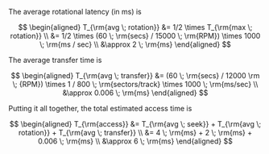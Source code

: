 The average rotational latency (in ms) is

$$
\begin{aligned}
T_{\rm{avg \; rotation}} &= 1/2 \times T_{\rm{max \; rotation}} \\
&= 1/2 \times (60 \; \rm{secs} / 15000 \; \rm{RPM}) \times 1000 \; \rm{ms / sec} \\
&\approx 2 \; \rm{ms}
\end{aligned}
$$

The average transfer time is

$$
\begin{aligned}
T_{\rm{avg \; transfer}} &= (60 \; \rm{secs} / 12000 \rm \; {RPM}) \times 1 / 800 \; \rm{sectors/track} \times 1000 \; \rm{ms/sec} \\
&\approx 0.006 \; \rm{ms}
\end{aligned}
$$

Putting it all together, the total estimated access time is

$$
\begin{aligned}
T_{\rm{access}} &= T_{\rm{avg \; seek}} + T_{\rm{avg \; rotation}} + T_{\rm{avg \; transfer}} \\
&= 4 \; \rm{ms} + 2 \; \rm{ms} + 0.006 \; \rm{ms} \\
&\approx 6 \; \rm{ms}
\end{aligned}
$$
